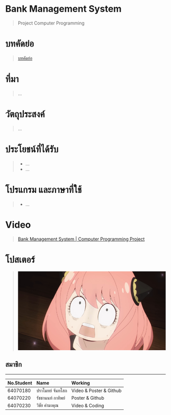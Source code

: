# Bank Management System
> Project Computer Programming
# บทคัดย่อ
> [บทคัดย่อ](https://google.com/)
# ที่มา
  > ...
# วัตถุประสงค์
> ...
# ประโยชน์ที่ได้รับ
> * ...
> * ...
# โปรแกรม และภาษาที่ใช้
> * ...
# Video
> [Bank Management System | Computer Programming Project](https://youtu.be/THTs2QGmdl0)
# โปสเตอร์
>  ![Poster](poster/anyatest.png)
## สมาชิก
---

| No.Student | Name |  Working |
| :-------- | :-------- | :--------- |
|   64070180   |   ปราโมทย์ จันทโสก   |    Video & Poster & Github   |
|   64070220   |   รัชชานนท์ กาทิพย์   |    Poster & Github   |
|   64070230   |   วิชัย คำมงคุณ   |    Video & Coding   |
